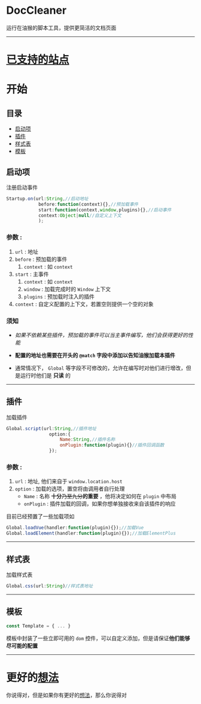 # DocCleaner
运行在油猴的脚本工具，提供更简洁的文档页面

---
# [已支持的站点](SUPPORTS.md)

# 开始
## 目录
+ [启动项](#启动项)
+ [插件](#插件)
+ [样式表](#样式表)
+ [模板](#模板)

## 启动项
注册启动事件
``` js
Startup.on(url:String,//启动地址
            before:function(context){},//预加载事件
            start:function(context,window,plugins){},//启动事件
            context:Object|null//自定义上下文
            );
```
### 参数 :
1. `url` : 地址   
2. `before` : 预加载的事件  
    1. `context` : 如 `context`
3. `start` : 主事件   
    1. `context` : 如 `context`   
    2. `window` : 加载完成时的 `Window` 上下文   
    3. `plugins` : 预加载时注入的插件
4. `context` : 自定义配置的上下文，若置空则提供一个空的对象

### **须知**
+ *如果不依赖某些插件，预加载的事件可以当主事件编写，他们会获得更好的性能*

+ **配置的地址也需要在开头的 `@match` 字段中添加以告知油猴加载本插件**
+ 通常情况下， `Global` 等字段不可修改的，允许在编写时对他们进行增改，但是运行时他们是 **只读** 的
---


## 插件
加载插件
``` js
Global.script(url:String,//插件地址
                option:{
                    Name:String,//插件名称
                    onPlugin:function(plugin){}//插件回调函数
                });
```
### 参数 :
1. `url` : 地址, 他们来自于 `window.location.host`   
2. `option` : 加载的选项，置空将由调用者自行处理   
    + `Name` : 名称 **十分**~~乃至九分~~**的重要** ，他将决定如何在 `plugin` 中布局
    + `onPlugin` : 插件加载的回调，如果你想单独接收来自该插件的响应

目前已经预置了一些加载项如
``` js
Global.loadVue(handler:function(plugin){});//加载Vue
Global.loadElement(handler:function(plugin){});//加载ElementPlus
```

---

## 样式表
加载样式表
``` js
Global.css(url:String)//样式表地址
```
---

## 模板
``` js
const Template = { ... }
```
模板中封装了一些立即可用的 `dom` 控件，可以自定义添加，但是请保证**他们能够尽可能的配置**

---



# 更好的[想法](#更好的想法)
你说得对，但是如果你有更好的[想法](#更好的想法)，那么你说得对